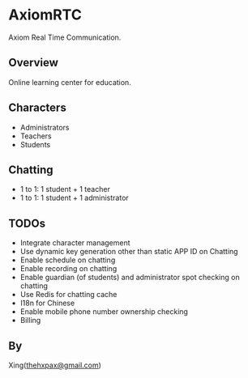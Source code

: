 # AxiomRTC

Axiom Real Time Communication.

## Overview

Online learning center for education.

## Characters

* Administrators
* Teachers
* Students

## Chatting

* 1 to 1: 1 student + 1 teacher
* 1 to 1: 1 student + 1 administrator

## TODOs

* Integrate character management
* Use dynamic key generation other than static APP ID on Chatting
* Enable schedule on chatting
* Enable recording on chatting
* Enable guardian (of students) and administrator spot checking on chatting
* Use Redis for chatting cache
* I18n for Chinese
* Enable mobile phone number ownership checking
* Billing

## By

Xing(thehxpax@gmail.com)